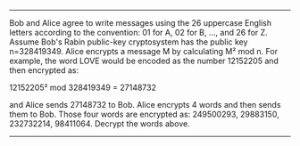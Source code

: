 
---

Bob and Alice agree to write messages using the 26 uppercase English letters according to the convention: 01 for A, 02 for B, ..., and 26 for Z. Assume Bob's Rabin public-key cryptosystem has the public key n=328419349. Alice encrypts a message M by calculating M² mod n. For example, the word LOVE would be encoded as the number 12152205 and then encrypted as:

12152205² mod 328419349 = 27148732

and Alice sends 27148732 to Bob. Alice encrypts 4 words and then sends them to Bob. Those four words are encrypted as:
249500293, 29883150, 232732214, 98411064.
Decrypt the words above.

---
